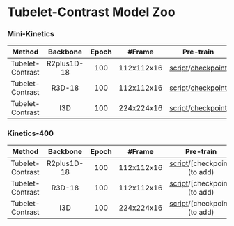 # Tubelet-Contrast Model Zoo

### Mini-Kinetics

|  Method  |  Backbone | Epoch | \#Frame |                          Pre-train|
| :------: | :--------: | :------: | :---: | :-----: | 
| Tubelet-Contrast|   R2plus1D-18   |  100  | 112x112x16  | [script](scripts_pretrain/mini-kinetics/pretrain_script_r21d.sh)/[checkpoint](https://drive.google.com/file/d/1HXIMHWBn8vGkZDqmk2EvgdXJnZWyTDRz/view?usp=sharing) | 
| Tubelet-Contrast|   R3D-18   |  100  | 112x112x16  | [script](scripts_pretrain/mini-kinetics/pretrain_script_i3d.sh)/[checkpoint](https://drive.google.com/file/d/1LjbtCP2ideFcn5qHyIngFEFxAzOlI2_f/view?usp=sharing) | 
| Tubelet-Contrast|   I3D   |  100  | 224x224x16  | [script](scripts_pretrain/mini-kinetics/pretrain_script_r3d.sh)/[checkpoint](https://drive.google.com/file/d/1hOR1NsgfTrh4BtY02TUbyv_Cg77NQd3C/view?usp=sharing) | 


### Kinetics-400

|  Method  |  Backbone | Epoch | \#Frame |                          Pre-train|
| :------: | :--------: | :------: | :---: | :-----: | 
| Tubelet-Contrast|   R2plus1D-18   |  100  | 112x112x16  | [script](scripts_pretrain/kinetics-400/pretrain_script_r21d.sh)/[checkpoint](to add) | 
| Tubelet-Contrast|   R3D-18   |  100  | 112x112x16  | [script](scripts_pretrain/kinetics-400/pretrain_script_i3d.sh)/[checkpoint](to add) | 
| Tubelet-Contrast|   I3D   |  100  | 224x224x16  | [script](scripts_pretrain/kinetics-400/pretrain_script_r3d.sh)/[checkpoint](to add) | 
